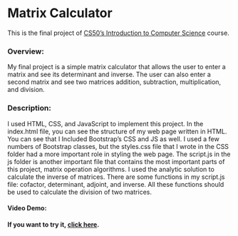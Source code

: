 # Matrix Calculator

This is the final project of [CS50’s Introduction to Computer Science](https://cs50.harvard.edu/x) course.  

### Overview:
My final project is a simple matrix calculator that allows the user to enter a matrix and see its determinant and inverse. The user can also enter a second matrix and see two matrices addition, subtraction, multiplication, and division.

### Description:
I used HTML, CSS, and JavaScript to implement this project. In the index.html file, you can see the structure of my web page written in HTML. You can see that I Included Bootstrap’s CSS and JS as well. I used a few numbers of Bootstrap classes, but the styles.css file that I wrote in the CSS folder had a more important role in styling the web page. The script.js in the js folder is another important file that contains the most important parts of this project, matrix operation algorithms. 
I used the analytic solution to calculate the inverse of matrices. There are some functions in my script.js file: cofactor, determinant, adjoint, and inverse. All these functions should be used to calculate the division of two matrices.

#### Video Demo:  <URL HERE>

#### If you want to try it, [click here](https://saeedarv.github.io/CS50xFinalProject/).


